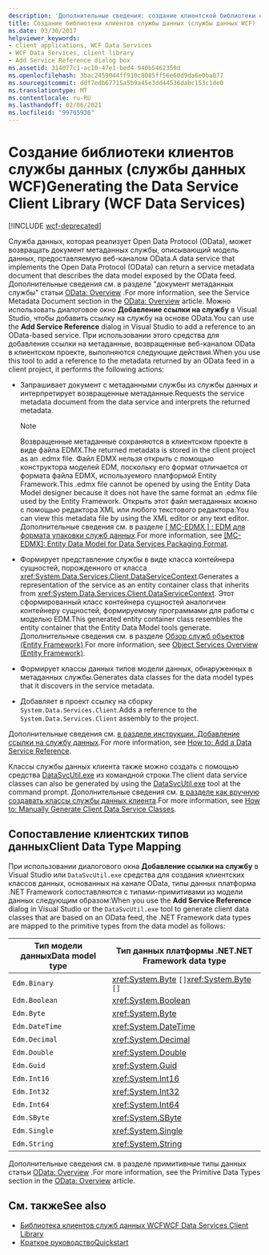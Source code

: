 ```yaml
---
description: 'Дополнительные сведения: создание клиентской библиотеки службы данных (службы данных WCF)'
title: Создание библиотеки клиентов службы данных (службы данных WCF)
ms.date: 03/30/2017
helpviewer_keywords:
- client applications, WCF Data Services
- WCF Data Services, client library
- Add Service Reference dialog box
ms.assetid: 314077c1-ac10-47e1-bed4-940b5462359d
ms.openlocfilehash: 3bac2459044ff910c8085ff56e60d9da6e0ba877
ms.sourcegitcommit: ddf7edb67715a5b9a45e3dd44536dabc153c1de0
ms.translationtype: MT
ms.contentlocale: ru-RU
ms.lasthandoff: 02/06/2021
ms.locfileid: "99765936"
---
```

# <a name="generating-the-data-service-client-library-wcf-data-services"></a><span data-ttu-id="433e2-103">Создание библиотеки клиентов службы данных (службы данных WCF)</span><span class="sxs-lookup"><span data-stu-id="433e2-103">Generating the Data Service Client Library (WCF Data Services)</span></span>

[!INCLUDE [wcf-deprecated](~/includes/wcf-deprecated.md)]

<span data-ttu-id="433e2-104">Служба данных, которая реализует Open Data Protocol (OData), может возвращать документ метаданных службы, описывающий модель данных, предоставляемую веб-каналом OData.</span><span class="sxs-lookup"><span data-stu-id="433e2-104">A data service that implements the Open Data Protocol (OData) can return a service metadata document that describes the data model exposed by the OData feed.</span></span> <span data-ttu-id="433e2-105">Дополнительные сведения см. в разделе "документ метаданных службы" статьи [OData: Overview](https://www.odata.org/documentation/odata-version-2-0/overview/) .</span><span class="sxs-lookup"><span data-stu-id="433e2-105">For more information, see the Service Metadata Document section in the [OData: Overview](https://www.odata.org/documentation/odata-version-2-0/overview/) article.</span></span> <span data-ttu-id="433e2-106">Можно использовать диалоговое окно **Добавление ссылки на службу** в Visual Studio, чтобы добавить ссылку на службу на основе OData.</span><span class="sxs-lookup"><span data-stu-id="433e2-106">You can use the **Add Service Reference** dialog in Visual Studio to add a reference to an OData-based service.</span></span> <span data-ttu-id="433e2-107">При использовании этого средства для добавления ссылки на метаданные, возвращенные веб-каналом OData в клиентском проекте, выполняются следующие действия.</span><span class="sxs-lookup"><span data-stu-id="433e2-107">When you use this tool to add a reference to the metadata returned by an OData feed in a client project, it performs the following actions:</span></span>  
  
- <span data-ttu-id="433e2-108">Запрашивает документ с метаданными службы из службы данных и интерпретирует возвращенные метаданные.</span><span class="sxs-lookup"><span data-stu-id="433e2-108">Requests the service metadata document from the data service and interprets the returned metadata.</span></span>  
  
    > [!NOTE]
    > <span data-ttu-id="433e2-109">Возвращенные метаданные сохраняются в клиентском проекте в виде файла EDMX.</span><span class="sxs-lookup"><span data-stu-id="433e2-109">The returned metadata is stored in the client project as an .edmx file.</span></span> <span data-ttu-id="433e2-110">Файл EDMX нельзя открыть с помощью конструктора моделей EDM, поскольку его формат отличается от формата файла EDMX, используемого платформой Entity Framework.</span><span class="sxs-lookup"><span data-stu-id="433e2-110">This .edmx file cannot be opened by using the Entity Data Model designer because it does not have the same format an .edmx file used by the Entity Framework.</span></span> <span data-ttu-id="433e2-111">Открыть этот файл метаданных можно с помощью редактора XML или любого текстового редактора.</span><span class="sxs-lookup"><span data-stu-id="433e2-111">You can view this metadata file by using the XML editor or any text editor.</span></span> <span data-ttu-id="433e2-112">Дополнительные сведения см. в разделе [ \[ MC-EDMX \] : EDM для формата упаковки служб данных](/openspecs/windows_protocols/mc-edmx/5dff5e25-56a1-408b-9d44-bff6634c7d16).</span><span class="sxs-lookup"><span data-stu-id="433e2-112">For more information, see [\[MC-EDMX\]: Entity Data Model for Data Services Packaging Format](/openspecs/windows_protocols/mc-edmx/5dff5e25-56a1-408b-9d44-bff6634c7d16).</span></span>
  
- <span data-ttu-id="433e2-113">Формирует представление службы в виде класса контейнера сущностей, порожденного от класса <xref:System.Data.Services.Client.DataServiceContext>.</span><span class="sxs-lookup"><span data-stu-id="433e2-113">Generates a representation of the service as an entity container class that inherits from <xref:System.Data.Services.Client.DataServiceContext>.</span></span> <span data-ttu-id="433e2-114">Этот сформированный класс контейнера сущностей аналогичен контейнеру сущностей, формируемому программами для работы с моделью EDM.</span><span class="sxs-lookup"><span data-stu-id="433e2-114">This generated entity container class resembles the entity container that the Entity Data Model tools generate.</span></span> <span data-ttu-id="433e2-115">Дополнительные сведения см. в разделе [Обзор служб объектов (Entity Framework)](/previous-versions/bb386871(v=vs.100)).</span><span class="sxs-lookup"><span data-stu-id="433e2-115">For more information, see [Object Services Overview (Entity Framework)](/previous-versions/bb386871(v=vs.100)).</span></span>  
  
- <span data-ttu-id="433e2-116">Формирует классы данных типов модели данных, обнаруженных в метаданных службы.</span><span class="sxs-lookup"><span data-stu-id="433e2-116">Generates data classes for the data model types that it discovers in the service metadata.</span></span>  
  
- <span data-ttu-id="433e2-117">Добавляет в проект ссылку на сборку `System.Data.Services.Client`.</span><span class="sxs-lookup"><span data-stu-id="433e2-117">Adds a reference to the `System.Data.Services.Client` assembly to the project.</span></span>  
  
 <span data-ttu-id="433e2-118">Дополнительные сведения см. [в разделе инструкции. Добавление ссылки на службу данных](how-to-add-a-data-service-reference-wcf-data-services.md).</span><span class="sxs-lookup"><span data-stu-id="433e2-118">For more information, see [How to: Add a Data Service Reference](how-to-add-a-data-service-reference-wcf-data-services.md).</span></span>  
  
 <span data-ttu-id="433e2-119">Классы службы данных клиента также можно создать с помощью средства [DataSvcUtil.exe](wcf-data-service-client-utility-datasvcutil-exe.md) из командной строки.</span><span class="sxs-lookup"><span data-stu-id="433e2-119">The client data service classes can also be generated by using the [DataSvcUtil.exe](wcf-data-service-client-utility-datasvcutil-exe.md) tool at the command prompt.</span></span> <span data-ttu-id="433e2-120">Дополнительные сведения см. [в разделе как вручную создавать классы службы данных клиента](how-to-manually-generate-client-data-service-classes-wcf-data-services.md).</span><span class="sxs-lookup"><span data-stu-id="433e2-120">For more information, see [How to: Manually Generate Client Data Service Classes](how-to-manually-generate-client-data-service-classes-wcf-data-services.md).</span></span>  
  
## <a name="client-data-type-mapping"></a><span data-ttu-id="433e2-121">Сопоставление клиентских типов данных</span><span class="sxs-lookup"><span data-stu-id="433e2-121">Client Data Type Mapping</span></span>  

 <span data-ttu-id="433e2-122">При использовании диалогового окна **Добавление ссылки на службу** в Visual Studio или `DataSvcUtil.exe` средства для создания клиентских классов данных, основанных на канале OData, типы данных платформа .NET Framework сопоставляются с типами-примитивами из модели данных следующим образом:</span><span class="sxs-lookup"><span data-stu-id="433e2-122">When you use the **Add Service Reference** dialog in Visual Studio or the `DataSvcUtil.exe` tool to generate client data classes that are based on an OData feed, the .NET Framework data types are mapped to the primitive types from the data model as follows:</span></span>  
  
|<span data-ttu-id="433e2-123">Тип модели данных</span><span class="sxs-lookup"><span data-stu-id="433e2-123">Data model type</span></span>|<span data-ttu-id="433e2-124">Тип данных платформы .NET</span><span class="sxs-lookup"><span data-stu-id="433e2-124">.NET Framework data type</span></span>|  
|---------------------|------------------------------|  
|`Edm.Binary`|<span data-ttu-id="433e2-125"><xref:System.Byte> `[]`</span><span class="sxs-lookup"><span data-stu-id="433e2-125"><xref:System.Byte> `[]`</span></span>|  
|`Edm.Boolean`|<xref:System.Boolean>|  
|`Edm.Byte`|<xref:System.Byte>|  
|`Edm.DateTime`|<xref:System.DateTime>|  
|`Edm.Decimal`|<xref:System.Decimal>|  
|`Edm.Double`|<xref:System.Double>|  
|`Edm.Guid`|<xref:System.Guid>|  
|`Edm.Int16`|<xref:System.Int16>|  
|`Edm.Int32`|<xref:System.Int32>|  
|`Edm.Int64`|<xref:System.Int64>|  
|`Edm.SByte`|<xref:System.SByte>|  
|`Edm.Single`|<xref:System.Single>|  
|`Edm.String`|<xref:System.String>|  
  
 <span data-ttu-id="433e2-126">Дополнительные сведения см. в разделе примитивные типы данных статьи [OData: Overview](https://www.odata.org/documentation/odata-version-2-0/overview/) .</span><span class="sxs-lookup"><span data-stu-id="433e2-126">For more information, see the Primitive Data Types section in the [OData: Overview](https://www.odata.org/documentation/odata-version-2-0/overview/) article.</span></span>
  
## <a name="see-also"></a><span data-ttu-id="433e2-127">См. также</span><span class="sxs-lookup"><span data-stu-id="433e2-127">See also</span></span>

- [<span data-ttu-id="433e2-128">Библиотека клиентов служб данных WCF</span><span class="sxs-lookup"><span data-stu-id="433e2-128">WCF Data Services Client Library</span></span>](wcf-data-services-client-library.md)
- [<span data-ttu-id="433e2-129">Краткое руководство</span><span class="sxs-lookup"><span data-stu-id="433e2-129">Quickstart</span></span>](quickstart-wcf-data-services.md)

